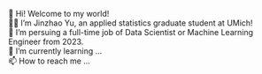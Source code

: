 👋 Hi! Welcome to my world!\
🙋‍♂️ I’m Jinzhao Yu, an applied statistics graduate student at UMich!\
👀 I’m persuing a full-time job of Data Scientist or Machine Learning Engineer from 2023.\
🌱 I’m currently learning ...\
📫 How to reach me ...

<!---
Jinzhao-Yu/Jinzhao-Yu is a ✨ special ✨ repository because its `README.md` (this file) appears on your GitHub profile.
You can click the Preview link to take a look at your changes.
--->
